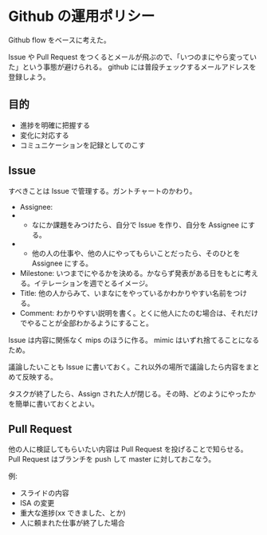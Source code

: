 # Github の運用ポリシー

Github flow をベースに考えた。

Issue や Pull Request をつくるとメールが飛ぶので、「いつのまにやら変っていた」という事態が避けられる。
github には普段チェックするメールアドレスを登録しよう。

## 目的

- 進捗を明確に把握する
- 変化に対応する
- コミュニケーションを記録としてのこす

## Issue

すべきことは Issue で管理する。ガントチャートのかわり。

- Assignee:
- - なにか課題をみつけたら、自分で Issue を作り、自分を Assignee にする。
- - 他の人の仕事や、他の人にやってもらいことだったら、そのひとを Assignee にする。
- Milestone: いつまでにやるかを決める。かならず発表がある日をもとに考える。イテレーションを週でとるイメージ。
- Title: 他の人からみて、いまなにをやっているかわかりやすい名前をつける。
- Comment: わかりやすい説明を書く。とくに他人にたのむ場合は、それだけでやることが全部わかるようにすること。

Issue は内容に関係なく mips のほうに作る。 mimic はいずれ捨てることになるため。

議論したいことも Issue に書いておく。これ以外の場所で議論したら内容をまとめて反映する。

タスクが終了したら、Assign された人が閉じる。その時、どのようにやったかを簡単に書いておくとよい。

## Pull Request

他の人に検証してもらいたい内容は Pull Request を投げることで知らせる。
Pull Request はブランチを push して master に対しておこなう。

例:

- スライドの内容
- ISA の変更
- 重大な進捗(xx できました、とか)
- 人に頼まれた仕事が終了した場合


